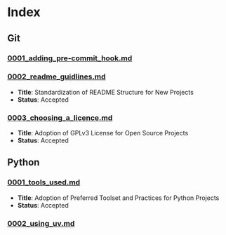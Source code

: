# Index

<!-- toc -->
## Git
### [0001_adding_pre-commit_hook.md](git/0001_adding_pre-commit_hook.md)
### [0002_readme_guidlines.md](git/0002_readme_guidlines.md)
* **Title**: Standardization of README Structure for New Projects
* **Status**: Accepted
### [0003_choosing_a_licence.md](git/0003_choosing_a_licence.md)
* **Title**: Adoption of GPLv3 License for Open Source Projects
* **Status**: Accepted
## Python
### [0001_tools_used.md](python/0001_tools_used.md)
* **Title**: Adoption of Preferred Toolset and Practices for Python Projects
* **Status**: Accepted
### [0002_using_uv.md](python/0002_using_uv.md)